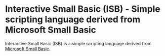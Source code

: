 # Interactive Small Basic (ISB) - Simple scripting language derived from Microsoft Small Basic

Interactive Small Basic (ISB) is a simple scripting language derived from
[Microsoft Small Basic](https://github.com/sb).
